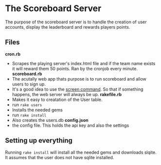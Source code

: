 # The Scoreboard Server

The purpose of the scoreboard server is to handle the creation of user accounts, display the leaderboard and rewards players points.

## Files
**cron.rb**
  - Scrapes the playing server's index.html file and if the team name exists it will reward them 50 points. Ran by the cronjob every minute.
**scoreboard.rb**
  - The acutally web app thats purpose is to run scoreboard and allow users to sign up.
  - It's a good idea to use the <a href="https://www.digitalocean.com/community/tutorials/how-to-install-and-use-screen-on-an-ubuntu-cloud-server">screen command<a>. So that if something happens, the web server will always be up.
**rakefile.rb**
  - Makes it easy to creatation of the User table.
  - run ```rake users```
  - Installs the needed gems
  - run ```rake install```
  - Also creates the users.db
**config.json**
  - the config file. This holds the api key and also the settings
  

## Setting up everything
Running ```rake install``` will install all the needed gems and downloads slqite. It assumes that the user does not have sqlite installed.<br><br>



